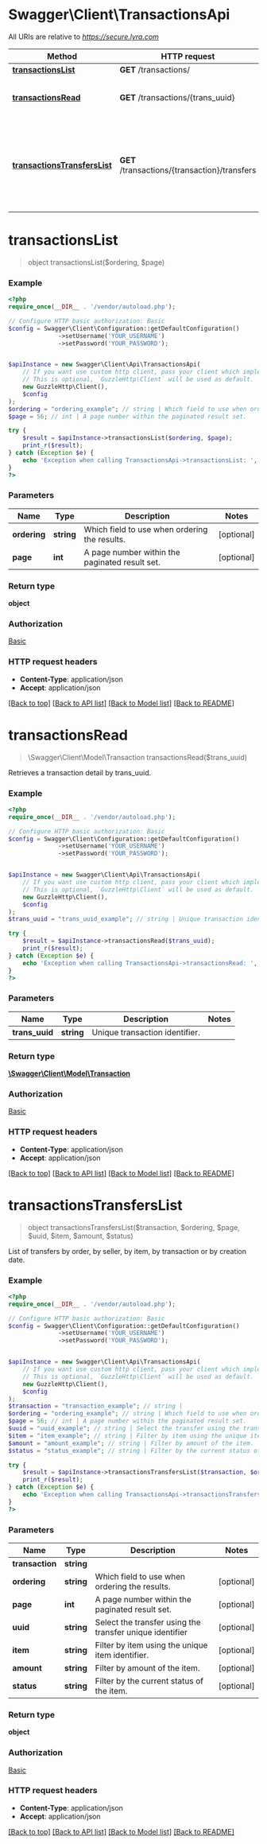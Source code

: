 # Swagger\Client\TransactionsApi

All URIs are relative to *https://secure.lyra.com*

Method | HTTP request | Description
------------- | ------------- | -------------
[**transactionsList**](TransactionsApi.md#transactionsList) | **GET** /transactions/ | 
[**transactionsRead**](TransactionsApi.md#transactionsRead) | **GET** /transactions/{trans_uuid} | Retrieves a transaction detail by trans_uuid.
[**transactionsTransfersList**](TransactionsApi.md#transactionsTransfersList) | **GET** /transactions/{transaction}/transfers | List of transfers by order, by seller, by item, by transaction or by creation date.


# **transactionsList**
> object transactionsList($ordering, $page)





### Example
```php
<?php
require_once(__DIR__ . '/vendor/autoload.php');

// Configure HTTP basic authorization: Basic
$config = Swagger\Client\Configuration::getDefaultConfiguration()
              ->setUsername('YOUR_USERNAME')
              ->setPassword('YOUR_PASSWORD');


$apiInstance = new Swagger\Client\Api\TransactionsApi(
    // If you want use custom http client, pass your client which implements `GuzzleHttp\ClientInterface`.
    // This is optional, `GuzzleHttp\Client` will be used as default.
    new GuzzleHttp\Client(),
    $config
);
$ordering = "ordering_example"; // string | Which field to use when ordering the results.
$page = 56; // int | A page number within the paginated result set.

try {
    $result = $apiInstance->transactionsList($ordering, $page);
    print_r($result);
} catch (Exception $e) {
    echo 'Exception when calling TransactionsApi->transactionsList: ', $e->getMessage(), PHP_EOL;
}
?>
```

### Parameters

Name | Type | Description  | Notes
------------- | ------------- | ------------- | -------------
 **ordering** | **string**| Which field to use when ordering the results. | [optional]
 **page** | **int**| A page number within the paginated result set. | [optional]

### Return type

**object**

### Authorization

[Basic](../../README.md#Basic)

### HTTP request headers

 - **Content-Type**: application/json
 - **Accept**: application/json

[[Back to top]](#) [[Back to API list]](../../README.md#documentation-for-api-endpoints) [[Back to Model list]](../../README.md#documentation-for-models) [[Back to README]](../../README.md)

# **transactionsRead**
> \Swagger\Client\Model\Transaction transactionsRead($trans_uuid)

Retrieves a transaction detail by trans_uuid.



### Example
```php
<?php
require_once(__DIR__ . '/vendor/autoload.php');

// Configure HTTP basic authorization: Basic
$config = Swagger\Client\Configuration::getDefaultConfiguration()
              ->setUsername('YOUR_USERNAME')
              ->setPassword('YOUR_PASSWORD');


$apiInstance = new Swagger\Client\Api\TransactionsApi(
    // If you want use custom http client, pass your client which implements `GuzzleHttp\ClientInterface`.
    // This is optional, `GuzzleHttp\Client` will be used as default.
    new GuzzleHttp\Client(),
    $config
);
$trans_uuid = "trans_uuid_example"; // string | Unique transaction identifier.

try {
    $result = $apiInstance->transactionsRead($trans_uuid);
    print_r($result);
} catch (Exception $e) {
    echo 'Exception when calling TransactionsApi->transactionsRead: ', $e->getMessage(), PHP_EOL;
}
?>
```

### Parameters

Name | Type | Description  | Notes
------------- | ------------- | ------------- | -------------
 **trans_uuid** | **string**| Unique transaction identifier. |

### Return type

[**\Swagger\Client\Model\Transaction**](../Model/Transaction.md)

### Authorization

[Basic](../../README.md#Basic)

### HTTP request headers

 - **Content-Type**: application/json
 - **Accept**: application/json

[[Back to top]](#) [[Back to API list]](../../README.md#documentation-for-api-endpoints) [[Back to Model list]](../../README.md#documentation-for-models) [[Back to README]](../../README.md)

# **transactionsTransfersList**
> object transactionsTransfersList($transaction, $ordering, $page, $uuid, $item, $amount, $status)

List of transfers by order, by seller, by item, by transaction or by creation date.



### Example
```php
<?php
require_once(__DIR__ . '/vendor/autoload.php');

// Configure HTTP basic authorization: Basic
$config = Swagger\Client\Configuration::getDefaultConfiguration()
              ->setUsername('YOUR_USERNAME')
              ->setPassword('YOUR_PASSWORD');


$apiInstance = new Swagger\Client\Api\TransactionsApi(
    // If you want use custom http client, pass your client which implements `GuzzleHttp\ClientInterface`.
    // This is optional, `GuzzleHttp\Client` will be used as default.
    new GuzzleHttp\Client(),
    $config
);
$transaction = "transaction_example"; // string | 
$ordering = "ordering_example"; // string | Which field to use when ordering the results.
$page = 56; // int | A page number within the paginated result set.
$uuid = "uuid_example"; // string | Select the transfer using the transfer unique identifier
$item = "item_example"; // string | Filter by item using the unique item identifier.
$amount = "amount_example"; // string | Filter by amount of the item.
$status = "status_example"; // string | Filter by the current status of the item.

try {
    $result = $apiInstance->transactionsTransfersList($transaction, $ordering, $page, $uuid, $item, $amount, $status);
    print_r($result);
} catch (Exception $e) {
    echo 'Exception when calling TransactionsApi->transactionsTransfersList: ', $e->getMessage(), PHP_EOL;
}
?>
```

### Parameters

Name | Type | Description  | Notes
------------- | ------------- | ------------- | -------------
 **transaction** | **string**|  |
 **ordering** | **string**| Which field to use when ordering the results. | [optional]
 **page** | **int**| A page number within the paginated result set. | [optional]
 **uuid** | **string**| Select the transfer using the transfer unique identifier | [optional]
 **item** | **string**| Filter by item using the unique item identifier. | [optional]
 **amount** | **string**| Filter by amount of the item. | [optional]
 **status** | **string**| Filter by the current status of the item. | [optional]

### Return type

**object**

### Authorization

[Basic](../../README.md#Basic)

### HTTP request headers

 - **Content-Type**: application/json
 - **Accept**: application/json

[[Back to top]](#) [[Back to API list]](../../README.md#documentation-for-api-endpoints) [[Back to Model list]](../../README.md#documentation-for-models) [[Back to README]](../../README.md)

